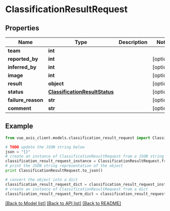 # ClassificationResultRequest


## Properties

Name | Type | Description | Notes
------------ | ------------- | ------------- | -------------
**team** | **int** |  | 
**reported_by** | **int** |  | [optional] 
**inferred_by** | **int** |  | [optional] 
**image** | **int** |  | [optional] 
**result** | **object** |  | [optional] 
**status** | [**ClassificationResultStatus**](ClassificationResultStatus.md) |  | [optional] 
**failure_reason** | **str** |  | [optional] 
**comment** | **str** |  | [optional] 

## Example

```python
from vue_avis_client.models.classification_result_request import ClassificationResultRequest

# TODO update the JSON string below
json = "{}"
# create an instance of ClassificationResultRequest from a JSON string
classification_result_request_instance = ClassificationResultRequest.from_json(json)
# print the JSON string representation of the object
print ClassificationResultRequest.to_json()

# convert the object into a dict
classification_result_request_dict = classification_result_request_instance.to_dict()
# create an instance of ClassificationResultRequest from a dict
classification_result_request_form_dict = classification_result_request.from_dict(classification_result_request_dict)
```
[[Back to Model list]](../README.md#documentation-for-models) [[Back to API list]](../README.md#documentation-for-api-endpoints) [[Back to README]](../README.md)


